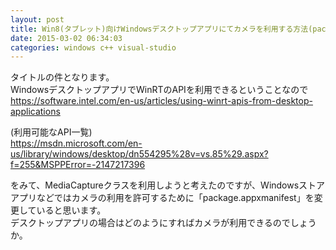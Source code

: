 ```yaml
---
layout: post
title: Win8(タブレット)向けWindowsデスクトップアプリにてカメラを利用する方法(package.appxmanifestの変更？)
date: 2015-03-02 06:34:03
categories: windows c++ visual-studio
---
```

<p>タイトルの件となります。<br>
WindowsデスクトップアプリでWinRTのAPIを利用できるということなので<br>
<a href="https://software.intel.com/en-us/articles/using-winrt-apis-from-desktop-applications" rel="nofollow">https://software.intel.com/en-us/articles/using-winrt-apis-from-desktop-applications</a></p>

<p>(利用可能なAPI一覧)<br>
<a href="https://msdn.microsoft.com/en-us/library/windows/desktop/dn554295%28v=vs.85%29.aspx?f=255&amp;MSPPError=-2147217396" rel="nofollow">https://msdn.microsoft.com/en-us/library/windows/desktop/dn554295%28v=vs.85%29.aspx?f=255&amp;MSPPError=-2147217396</a></p>

<p>をみて、MediaCaptureクラスを利用しようと考えたのですが、Windowsストアアプリなどではカメラの利用を許可するために「package.appxmanifest」を変更していると思います。<br>
デスクトップアプリの場合はどのようにすればカメラが利用できるのでしょうか。</p>
